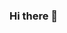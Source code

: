 ### Hi there 👋

<!--
**payalrathod/payalrathod** is a ✨ _special_ ✨ repository because its `README.md` (this file) appears on your GitHub profile.

Here are some ideas to get you started:

- 🔭 I’m currently working as **Software Test Engineer** at **Amdocs**
- 🌱 I’m currently learning **Python**, **Selenium**, **AI/ML**
- 👯 I’m looking to collaborate on **AI/ML** Projects.
- 🤔 I’m looking for help with **AI/ML**
- 💬 Ask me about Python
- 📫 How to reach me: https://www.linkedin.com/in/payal-rathod-469b92135/
- ⚡ Fun fact: I have an ambition of writing quotes, sketching and painting and also I am learning Japanese.
-->
